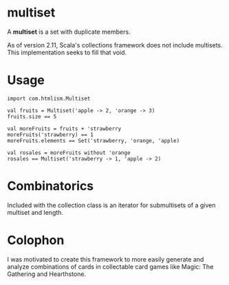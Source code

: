 multiset
========

A **multiset** is a set with duplicate members.

As of version 2.11, Scala's collections framework does not include multisets. This implementation seeks to fill that void.

Usage
=====

```
import com.htmlism.Multiset

val fruits = Multiset('apple -> 2, 'orange -> 3)
fruits.size == 5

val moreFruits = fruits + 'strawberry
moreFruits('strawberry) == 1
moreFruits.elements == Set('strawberry, 'orange, 'apple)

val rosales = moreFruits without 'orange
rosales == Multiset('strawberry -> 1, 'apple -> 2)
```

Combinatorics
=============

Included with the collection class is an iterator for submultisets of a given multiset and length.

Colophon
========

I was motivated to create this framework to more easily generate and analyze combinations of cards in collectable card games like Magic: The Gathering and Hearthstone.
